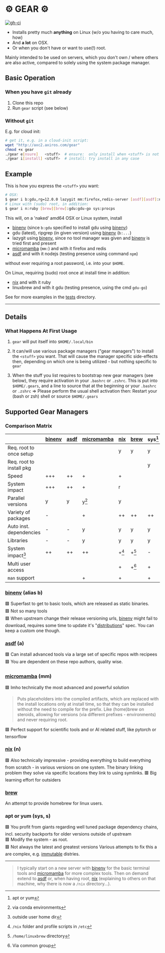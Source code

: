 # :gear: GEAR :gear:

[![gh-ci][gh-ci-img]][gh-ci]

- Installs pretty much **anything** on Linux (w/o you having to care much, how)
- And **a lot** on OSX.
- Or when you don't have or want to use(!) root.

Mainly intended to be used on servers, which you don't own / where others are also
active, compared to solely using the system package manager.



## Basic Operation

### When you have `git` already

1. Clone this repo
2. Run `gear` script (see below)

### Without `git`

E.g. for cloud init:

```bash
# get it, e.g. in a cloud-init script:
wget "http://axc2.axiros.com/gear"
chmod +x gear
./gear e[nsure]   <stuff>  # ensure:  only install when <stuff> is not present
./gear i[install] <stuff>  # install: try install in any case
```

## Example

This is how you express the `<stuff>` you want:

```bash
# OSX:
$ gear i b:gdu,rg=12.0.0 lazygit mm:firefox,redis-server [asdf][asdf]:nodejs:npm
# Linux with (sudo) root, in addition:
$ gear i n:ruby [brew][brew]:gdu:gdu-go sys:procps
```

This will, on a 'naked' amd64 OSX or Linux system, install 

- [binenv][binenv] (since `b:gdu` specified to install gdu using [binenv][binenv])
- gdu (latest), ripgrep (in given version) using [binenv][binenv] (`b:...`)
- lazygit using [binenv][binenv], since no tool manager was given and [binenv][binenv] is tried first and
  present
- [micromamba][micromamba] (`mm:`) and with it firefox and redis  
- [asdf][asdf] and with it nodejs (testing presence using command `npm`)

without ever requiring a root password, i.e. into your `$HOME`.

On Linux, requiring (sudo) root once at install time in addition:

- [nix][nix] and with it ruby
- linuxbrew and with it gdu (testing presence, using the cmd `gdu-go`)


See for more examples in the [tests](./tests) directory.

---

## Details

### What Happens At First Usage

1. `gear` will put itself into `$HOME/.local/bin`

2. It can/will use various package managers ("gear managers") to install the `<stuff>` you
   want.   That will cause the manager specific side-effects then, depending on which one
is being utilized - but nothing specific to `gear`

3. When the stuff you list requires to bootstrap new gear managers (see below), they
   require activation in your `.bashrc` or `.zshrc`. This is put into `$HOME/.gears`, and
a line to source that at the beginning or your `.bashrc` or `.zshrc` => Please perform the
usual shell activation then: Restart your (bash or zsh) shell or source `$HOME/.gears`
  
 



## Supported Gear Managers

### Comparison Matrix

|                          | **[binenv][binenv]** | **[asdf][asdf]** | **[micromamba][micromamba]** | **[nix][nix]** | **[brew][brew]** | **sys**[^apt] |
| -                        | -                  | -              | -                          | -            | -              | -             |
| Req. root to once setup  |                    |                |                            | y            | y              | y             |
| Req. root to install pkg |                    |                |                            |              |                | y             |
| Speed                    | +++                | ++             | +                          | +            |                |               |
| System impact            | +++                | ++             | +                          | r            |                |               |
| Parallel versions        | y                  | y              | y[^2]                      | y            |                |               |
| Variety of packages      | -                  |                | +                          | ++           | ++             | ++            |
| Auto inst. dependencies  | -                  | -              | y                          | y            | y              | y             |
| Libraries                | -                  | -              | y                          | y            | y              | y             |
| System impact[^1]        | ++                 | ++             | ++                         | +[^3]        | +[^4]          | -             |
| Multi user access        |                    |                |                            | +            | +[^5]          | +             |
| `man` support            |                    |                | +                          | +            |                | +             |


[^apt]: apt or yum
[^1]: outside user home dir
[^2]: via conda environments
[^3]: `/nix` folder and profile scripts in `/etc`
[^4]: `/home/linuxbrew` directory
[^5]: Via common group


### [binenv][binenv] (alias b)

🟩 Superfast to get to basic tools, which are released as static binaries.  
🟥 Not so many tools  
🟥 When upstream change their release versioning urls, [binenv][binenv] might fail to
download, requires some time to update it's "[distributions][bdistries]" spec. You can
keep a custom one though.

### [asdf][asdf] (a)

🟩 Can install advanced tools via a large set of specific repos with recipees  
🟥 You are dependent on these repo authors, quality wise. 



### [micromamba][micromamba] (mm)

🟩 Imho technically the most advanced and powerful solution

> Puts placeholders into the compiled artifacts, which are replaced with the install
locations only at install time, so that they can be installed without the need to compile
for the prefix. Like (home)brew on steroids, allowing for versions (via different prefixes - environments) and never requiring root.  

🟩 Perfect support for scientific tools and or AI related stuff, like pytorch or tensorflow 

### [nix][nix] (n)

🟩 Also technically impressive - providing everything to build everything from scratch -
in various versions on one system. The binary linking problem they solve via specific
locations they link to using symlinks. 
🟥 Big learning effort for outsiders

### [brew][brew]
An attempt to provide homebrew for linux users. 


### apt or yum (sys, s)

🟩 You profit from giants regarding well tuned package dependency chains, incl. security
backports for older versions outside of upstream  
🟥 Modify the system - as root.    
🟥 Not always the latest and greatest versions
Various attempts to fix this a are complex, e.g. [immutable](https://fedoraproject.org/silverblue/) distries.

---

> I typically start on a new server with [binenv][binenv] for the basic terminal tools and [micromamba][micromamba]
for more complex tools. Then on demand extend to [asdf][asdf] or, when having root, [nix][nix] (explaining to others on
that machine, why there is now a `/nix` directory...).




[binenv]: https://github.com/devops-works/binenv
[bdistries]: https://github.com/devops-works/binenv/blob/develop/distributions/distributions.yaml 
[asdf]: https://asdf-vm.com/
[micromamba]: https://mamba.readthedocs.io/en/latest/user_guide/micromamba.html
[nix]: https://nixos.org/manual/nixpkgs/stable/
[brew]: https://docs.brew.sh/Homebrew-on-Linux
[gh-ci]: https://github.com/AXGKl/gear/actions/workflows/ci.yml
[gh-ci-img]: https://github.com/AXGKl/gear/actions/workflows/ci.yml/badge.svg



